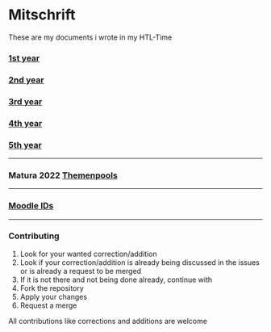 # Mitschrift
These are my documents i wrote in my HTL-Time

### [1st year](./1/README.md)
### [2nd year](./2/README.md)
### [3rd year](./3/README.md)
### [4th year](./4/README.md)
### [5th year](./5/README.md)

---

### Matura 2022 [Themenpools](./Themenbereiche_fur_den_Maturatermin_2021_und_die_zwei_folgenden_Nebentermine.pdf)

---

### [Moodle IDs](./moodle/ID.md)

---

### Contributing

1. Look for your wanted correction/addition
2. Look if your correction/addition is already being discussed in the issues or is already a request to be merged
3. If it is not there and not being done already, continue with
4. Fork the repository
5. Apply your changes
6. Request a merge

All contributions like corrections and additions are welcome
